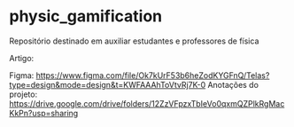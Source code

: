 # physic_gamification
Repositório destinado em auxiliar estudantes e professores de física

Artigo: 

Figma: https://www.figma.com/file/Ok7kUrF53b6heZodKYGFnQ/Telas?type=design&mode=design&t=KWFAAAhToVtvRj7K-0
Anotações do projeto: https://drive.google.com/drive/folders/12ZzVFpzxTbIeVo0qxmQZPlkRgMacKkPn?usp=sharing
